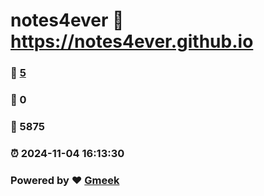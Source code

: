 # notes4ever :link: https://notes4ever.github.io 
### :page_facing_up: [5](https://notes4ever.github.io/tag.html) 
### :speech_balloon: 0 
### :hibiscus: 5875 
### :alarm_clock: 2024-11-04 16:13:30 
### Powered by :heart: [Gmeek](https://github.com/Meekdai/Gmeek)
